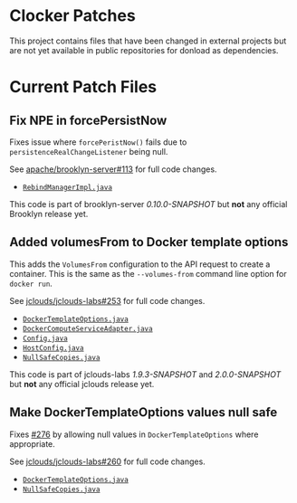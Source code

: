 Clocker Patches
===============

This project contains files that have been changed in external projects but
are not yet available in public repositories for donload as dependencies.

# Current Patch Files

## Fix NPE in forcePersistNow

Fixes issue where `forcePeristNow()` fails due to `persistenceRealChangeListener`
being null.

See [apache/brooklyn-server#113](https://github.com/apache/brooklyn-server/pull/113)
for full code changes.

- [`RebindManagerImpl.java`](./src/main/java/org/apache/brooklyn/core/mgmt/rebind/RebindManagerImpl.java)

This code is part of brooklyn-server _0.10.0-SNAPSHOT_ but **not** any official
Brooklyn release yet.

## Added volumesFrom to Docker template options

This adds the `VolumesFrom` configuration to the API request to create a
container. This is the same as the `--volumes-from` command line option for
`docker run`.

See [jclouds/jclouds-labs#253](https://github.com/jclouds/jclouds-labs/pull/253)
for full code changes.

- [`DockerTemplateOptions.java`](./src/main/java/org/jclouds/docker/compute/options/DockerTemplateOptions.java)
- [`DockerComputeServiceAdapter.java`](./src/main/java/org/jclouds/docker/compute/strategy/DockerComputeServiceAdapter.java)
- [`Config.java`](./src/main/java/org/jclouds/docker/domain/Config.java)
- [`HostConfig.java`](./src/main/java/org/jclouds/docker/domain/HostConfig.java)
- [`NullSafeCopies.java`](./src/main/java/org/jclouds/docker/internal/NullSafeCopies.java)

This code is part of jclouds-labs _1.9.3-SNAPSHOT_ and _2.0.0-SNAPSHOT_
but **not** any official jclouds release yet.

## Make DockerTemplateOptions values null safe

Fixes [#276](https://github.com/brooklyncentral/clocker/issues/276) by allowing
null values in `DockerTemplateOptions` where appropriate.

See [jclouds/jclouds-labs#260](https://github.com/jclouds/jclouds-labs/pull/260)
for full code changes.

- [`DockerTemplateOptions.java`](./src/main/java/org/jclouds/docker/compute/options/DockerTemplateOptions.java)
- [`NullSafeCopies.java`](./src/main/java/org/jclouds/docker/internal/NullSafeCopies.java)
